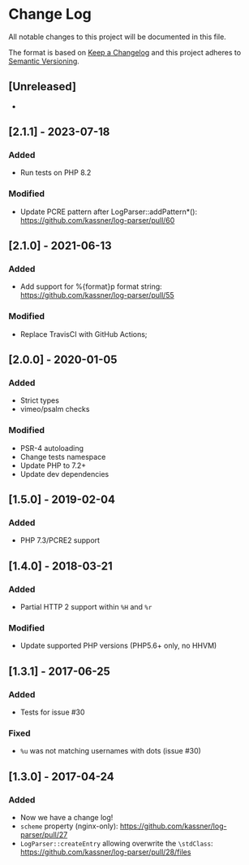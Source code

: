 # Change Log
All notable changes to this project will be documented in this file.

The format is based on [Keep a Changelog](http://keepachangelog.com/)
and this project adheres to [Semantic Versioning](http://semver.org/).

## [Unreleased]
-

## [2.1.1] - 2023-07-18
### Added
- Run tests on PHP 8.2
### Modified
- Update PCRE pattern after LogParser::addPattern*(): https://github.com/kassner/log-parser/pull/60

## [2.1.0] - 2021-06-13
### Added
- Add support for %{format}p format string: https://github.com/kassner/log-parser/pull/55
### Modified
- Replace TravisCI with GitHub Actions;

## [2.0.0] - 2020-01-05
### Added
- Strict types
- vimeo/psalm checks
### Modified
- PSR-4 autoloading
- Change tests namespace
- Update PHP to 7.2+
- Update dev dependencies

## [1.5.0] - 2019-02-04
### Added
- PHP 7.3/PCRE2 support

## [1.4.0] - 2018-03-21
### Added
- Partial HTTP 2 support within `%H` and `%r`
### Modified
- Update supported PHP versions (PHP5.6+ only, no HHVM)

## [1.3.1] - 2017-06-25
### Added
- Tests for issue #30
### Fixed
- `%u` was not matching usernames with dots (issue #30)

## [1.3.0] - 2017-04-24
### Added
- Now we have a change log!
- `scheme` property (nginx-only): https://github.com/kassner/log-parser/pull/27
- `LogParser::createEntry` allowing overwrite the `\stdClass`: https://github.com/kassner/log-parser/pull/28/files
